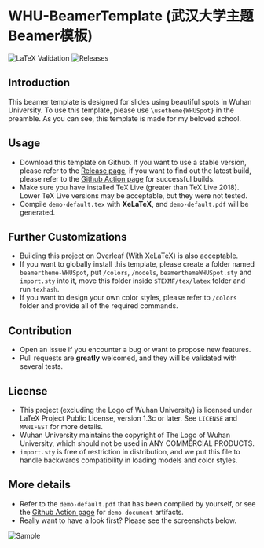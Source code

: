 # WHU-BeamerTemplate (武汉大学主题Beamer模板)

![LaTeX Validation](https://github.com/T0nyX1ang/WHU-BeamerTemplate/workflows/LaTeX%20Validation/badge.svg)
![Releases](https://img.shields.io/github/v/release/T0nyX1ang/WHU-BeamerTemplate)

## Introduction

This beamer template is designed for slides using beautiful spots in Wuhan University. To use this template, please use `\usetheme{WHUSpot}` in the preamble. As you can see, this template is made for my beloved school.

## Usage

* Download this template on Github. If you want to use a stable version, please refer to the [Release page](https://github.com/T0nyX1ang/WHU-BeamerTemplate/releases), if you want to find out the latest build, please refer to the [Github Action page](https://github.com/T0nyX1ang/WHU-BeamerTemplate/actions) for successful builds.
* Make sure you have installed TeX Live (greater than TeX Live 2018). Lower TeX Live versions may be acceptable, but they were not tested.
* Compile `demo-default.tex` with **XeLaTeX**, and `demo-default.pdf` will be generated.
 
## Further Customizations
* Building this project on Overleaf (With XeLaTeX) is also acceptable.
* If you want to globally install this template, please create a folder named `beamertheme-WHUSpot`, put `/colors`, `/models`, `beamerthemeWHUSpot.sty` and `import.sty` into it, move this folder inside `$TEXMF/tex/latex` folder and run `texhash`.
* If you want to design your own color styles, please refer to `/colors` folder and provide all of the required commands.

## Contribution

* Open an issue if you encounter a bug or want to propose new features.
* Pull requests are **greatly** welcomed, and they will be validated with several tests.

## License

* This project (excluding the Logo of Wuhan University) is licensed under LaTeX Project Public License, version 1.3c or later. See `LICENSE` and `MANIFEST` for more details.
* Wuhan University maintains the copyright of The Logo of Wuhan University, which should not be used in ANY COMMERCIAL PRODUCTS.
* `import.sty` is free of restriction in distribution, and we put this file to handle backwards compatibility in loading models and color styles.

## More details

* Refer to the `demo-default.pdf` that has been compiled by yourself, or see the [Github Action page](https://github.com/T0nyX1ang/WHU-BeamerTemplate/actions) for 
`demo-document` artifacts.
* Really want to have a look first? Please see the screenshots below.

![Sample](https://i.imgur.com/af4kq4k.png)
